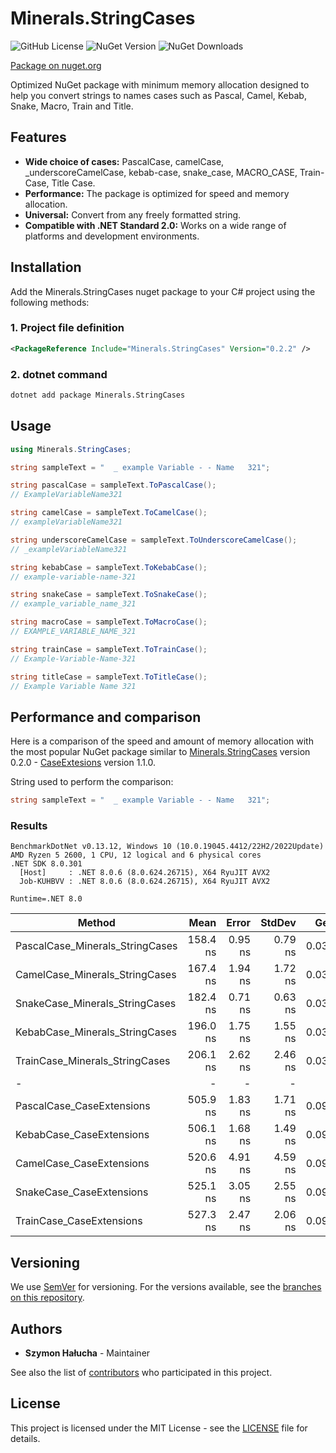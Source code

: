 # Minerals.StringCases

![GitHub License](https://img.shields.io/github/license/SzymonHalucha/Minerals.StringCases?style=for-the-badge)
![NuGet Version](https://img.shields.io/nuget/v/Minerals.StringCases?style=for-the-badge)
![NuGet Downloads](https://img.shields.io/nuget/dt/Minerals.StringCases?style=for-the-badge)

[Package on nuget.org](https://www.nuget.org/packages/Minerals.StringCases/)

Optimized NuGet package with minimum memory allocation designed to help you convert strings to names cases such as Pascal, Camel, Kebab, Snake, Macro, Train and Title.

## Features

- **Wide choice of cases:** PascalCase, camelCase, _underscoreCamelCase, kebab-case, snake_case, MACRO_CASE, Train-Case, Title Case.
- **Performance:** The package is optimized for speed and memory allocation.
- **Universal:** Convert from any freely formatted string.
- **Compatible with .NET Standard 2.0:** Works on a wide range of platforms and development environments.

## Installation

Add the Minerals.StringCases nuget package to your C# project using the following methods:

### 1. Project file definition

```xml
<PackageReference Include="Minerals.StringCases" Version="0.2.2" />
```

### 2. dotnet command

```bat
dotnet add package Minerals.StringCases
```

## Usage

```csharp
using Minerals.StringCases;

string sampleText = "  _ example Variable - - Name   321";

string pascalCase = sampleText.ToPascalCase();
// ExampleVariableName321

string camelCase = sampleText.ToCamelCase();
// exampleVariableName321

string underscoreCamelCase = sampleText.ToUnderscoreCamelCase();
// _exampleVariableName321

string kebabCase = sampleText.ToKebabCase();
// example-variable-name-321

string snakeCase = sampleText.ToSnakeCase();
// example_variable_name_321

string macroCase = sampleText.ToMacroCase();
// EXAMPLE_VARIABLE_NAME_321

string trainCase = sampleText.ToTrainCase();
// Example-Variable-Name-321

string titleCase = sampleText.ToTitleCase();
// Example Variable Name 321
```

## Performance and comparison

Here is a comparison of the speed and amount of memory allocation with the most popular NuGet package similar to [Minerals.StringCases](https://www.nuget.org/packages/Minerals.StringCases/) version 0.2.0 - [CaseExtesions](https://www.nuget.org/packages/CaseExtensions/) version 1.1.0.

String used to perform the comparison:

```csharp
string sampleText = "  _ example Variable - - Name   321";
```

### Results

```log
BenchmarkDotNet v0.13.12, Windows 10 (10.0.19045.4412/22H2/2022Update)
AMD Ryzen 5 2600, 1 CPU, 12 logical and 6 physical cores
.NET SDK 8.0.301
  [Host]     : .NET 8.0.6 (8.0.624.26715), X64 RyuJIT AVX2
  Job-KUHBVV : .NET 8.0.6 (8.0.624.26715), X64 RyuJIT AVX2

Runtime=.NET 8.0
```

| Method                          | Mean     | Error   | StdDev  | Gen0   | Allocated |
|---------------------------------|---------:|--------:|--------:|-------:|----------:|
| PascalCase_Minerals_StringCases | 158.4 ns | 0.95 ns | 0.79 ns | 0.0343 | 144 B     |
| CamelCase_Minerals_StringCases  | 167.4 ns | 1.94 ns | 1.72 ns | 0.0343 | 144 B     |
| SnakeCase_Minerals_StringCases  | 182.4 ns | 0.71 ns | 0.63 ns | 0.0362 | 152 B     |
| KebabCase_Minerals_StringCases  | 196.0 ns | 1.75 ns | 1.55 ns | 0.0362 | 152 B     |
| TrainCase_Minerals_StringCases  | 206.1 ns | 2.62 ns | 2.46 ns | 0.0362 | 152 B     |
| -                               | -        | -       | -       | -      | -         |
| PascalCase_CaseExtensions       | 505.9 ns | 1.83 ns | 1.71 ns | 0.0973 | 408 B     |
| KebabCase_CaseExtensions        | 506.1 ns | 1.68 ns | 1.49 ns | 0.0992 | 416 B     |
| CamelCase_CaseExtensions        | 520.6 ns | 4.91 ns | 4.59 ns | 0.0973 | 408 B     |
| SnakeCase_CaseExtensions        | 525.1 ns | 3.05 ns | 2.55 ns | 0.0992 | 416 B     |
| TrainCase_CaseExtensions        | 527.3 ns | 2.47 ns | 2.06 ns | 0.0992 | 416 B     |

## Versioning

We use [SemVer](http://semver.org/) for versioning. For the versions available, see the [branches on this repository](https://github.com/SzymonHalucha/Minerals.StringCases/branches).

## Authors

- **Szymon Hałucha** - Maintainer

See also the list of [contributors](https://github.com/SzymonHalucha/Minerals.StringCases/contributors) who participated in this project.

## License

This project is licensed under the MIT License - see the [LICENSE](./LICENSE) file for details.
